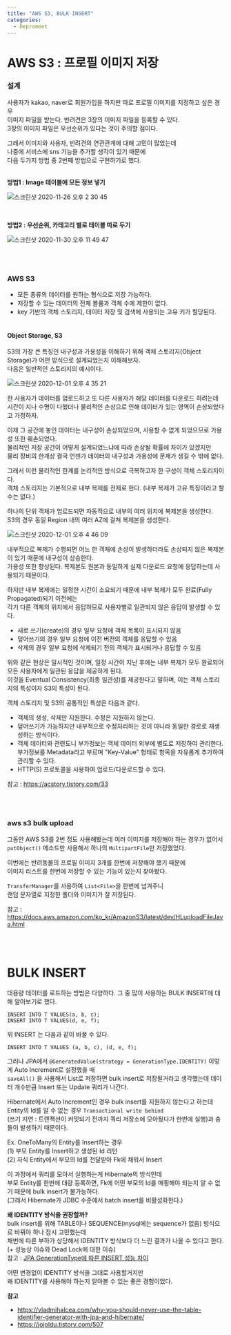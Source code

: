 ```yaml
---
title: "AWS S3, BULK INSERT"  
categories:
  - Depromeet 
---
```


# AWS S3 : 프로필 이미지 저장            

### 설계   

사용자가 kakao, naver로 회원가입을 하지만 따로 프로필 이미지를 지정하고 싶은 경우     
이미지 파일을 받는다. 반려견은 3장의 이미지 파일을 등록할 수 있다.     
3장의 이미지 파일은 우선순위가 있다는 것이 주의할 점이다. 

그래서 이미지와 사용자, 반려견의 연관관계에 대해 고민이 많았는데       
나중에 서비스에 sns 기능을 추가할 생각이 있기 때문에     
다음 두가지 방법 중 2번째 방법으로 구현하기로 했다.     
<br />    

**방법1 : Image 테이블에 모든 정보 넣기**    

![스크린샷 2020-11-26 오후 2 30 45](https://user-images.githubusercontent.com/33855307/100311808-08bc0e80-2ff4-11eb-8c6e-edd7f3b560e6.png)    

<br /> 

**방법2 : 우선순위, 카테고리 별로 테이블 따로 두기**      

![스크린샷 2020-11-30 오후 11 49 47](https://user-images.githubusercontent.com/33855307/100624431-d0576000-3366-11eb-9b4c-5f7c74aac4f1.png)   

<br />        
<br />         

### AWS S3       

- 모든 종류의 데이터를 원하는 형식으로 저장 가능하다.     
- 저장할 수 있는 데이터의 전체 볼륨과 객체 수에 제한이 없다.     
- key 기반의 객체 스토리지, 데이터 저장 및 검색에 사용되는 고유 키가 할당된다.     
  <br />  

#### Object Storage, S3    

S3의 가장 큰 특징인 내구성과 가용성을 이해하기 위해 객체 스토리지(Object Storage)가 어떤 방식으로 설계되었는지 이해해보자.     
다음은 일반적인 스토리지의 예시이다.   

![스크린샷 2020-12-01 오후 4 35 21](https://user-images.githubusercontent.com/33855307/100711538-c54b1100-33f4-11eb-8cd5-ceff6e32b418.png)      

한 사용자가 데이터를 업로드하고 또 다른 사용자가 해당 데이터를 다운로드 하려는데     
시간이 지나 수명이 다했더나 물리적인 손상으로 인해 데이터가 있는 영역이 손상되었다고 가정하자.       

이제 그 공간에 놓인 데이터는 내구성이 손상되었으며, 사용할 수 없게 되었으므로 가용성 또한 훼손되었다.      
물리적인 저장 공간이 어떻게 설계되었느냐에 따라 손상될 확률에 차이가 있겠지만      
물리 장비의 한계상 결국 언젠가 데이터의 내구성과 가용성에 문제가 생길 수 밖에 없다.       

그래서 이런 물리적인 한계를 논리적인 방식으로 극복하고자 한 구성이 객체 스토리지이다.         
객체 스토리지는 기본적으로 내부 복제를 전제로 한다. (내부 복제가 고유 특징이라고 할 수는 없다.)       

하나의 단위 객체가 업로드되면 자동적으로 내부의 여러 위치에 복제본을 생성한다.   
S3의 경우 동일 Region 내의 여러 AZ에 걸쳐 복제본을 생성한다.    

![스크린샷 2020-12-01 오후 4 46 09](https://user-images.githubusercontent.com/33855307/100712148-a436f000-33f5-11eb-895b-866ae0742382.png)    

내부적으로 복제가 수행되면 어느 한 객체에 손상이 발생하더라도 손상되지 않은 복제본이 있기 때문에 내구성이 상승한다.   
가용성 또한 향상된다. 복제본도 원본과 동일하게 실제 다운로드 요청에 응답하는데 사용되기 때문이다.   

하지만 내부 복제에는 일정한 시간이 소요되기 때문에 내부 복제가 모두 완료(Fully Propagated)되기 이전에는     
각기 다른 객체의 위치에서 응답하므로 사용자별로 일관되지 않은 응답이 발생할 수 있다.     

- 새로 쓰기(create)의 경우 일부 요청에 객체 목록이 표시되지 않음          
- 덮어쓰기의 경우 일부 요청에 이전 버전의 객체를 응답할 수 있음       
- 삭제의 경우 일부 요청에 삭제되기 전의 객체가 표시되거나 응답할 수 있음           

위와 같은 현상은 일시적인 것이며, 일정 시간이 지난 후에는 내부 복제가 모두 완료되어 모든 사용자에게 일관된 응답을 제공하게 된다.      
이것을 Eventual Consistency(최종 일관성)를 제공한다고 말하며, 이는 객체 스토리지의 특성이자 S3의 특성이 된다.      

객체 스토리지 및 S3의 공통적인 특성은 다음과 같다.       
- 객체의 생성, 삭제만 지원한다. 수정은 지원하지 않는다.     
- 덮어쓰기가 가능하지만 내부적으로 수정처리하는 것이 아니라 동일한 경로로 재생성하는 방식이다.     
- 객체 데이터와 관련도니 부가정보는 객체 데이터 외부에 별도로 저장하여 관리한다.     
부가정보를 Metadata라고 부르며 "Key-Value" 형태로 항목을 자유롭게 추가하여 관리할 수 있다.     
- HTTP(S) 프로토콜을 사용하여 업로드/다운로드할 수 있다.



참고 : <https://acstory.tistory.com/33>    


<br />     
<br />         

### aws s3 bulk upload         

그동안 AWS S3를 2번 정도 사용해봤는데 여러 이미지를 저장해야 하는 경우가 없어서     
`putObject()` 메소드만 사용해서 하나의 `MultipartFile`만 저장했었다.     

이번에는 반려동물의 프로필 이미지 3개를 한번에 저장해야 했기 때문에     
이미지 리스트를 한번에 저장할 수 있는 기능이 있는지 찾아봤다.       

`TransferManager`를 사용하여 `List<File>`을 한번에 넘겨주니     
랜덤 문자열로 지정한 폴더와 이미지가 잘 저장된다.     

참고 : <https://docs.aws.amazon.com/ko_kr/AmazonS3/latest/dev/HLuploadFileJava.html>         


<br />     
<br />         

# BULK INSERT       
 
대용량 데이터를 로드하는 방법은 다양하다. 그 중 많이 사용하는 BULK INSERT에 대해 알아보기로 했다.     
   
```  
INSERT INTO T VALUES(a, b, c);
INSERT INTO T VALUES(d, e, f);
```  

위 INSERT 는 다음과 같이 바꿀 수 있다.   


```    
INSERT INTO T VALUES (a, b, c), (d, e, f);
```


그러나 JPA에서 `@GeneratedValue(strategy = GenerationType.IDENTITY)` 이렇게 Auto Increment로 설정했을 때          
`saveAll()` 을 사용해서 List로 저장하면 bulk insert로 저장될거라고 생각했는데 데이터 개수만큼 Insert 또는 Update 쿼리가 나간다.        

Hibernate에서 Auto Increment인 경우 bulk insert를 지원하지 않는다고 하는데         
Entity의 Id를 알 수 없는 경우 `Transactional write behind`       
(쓰기 지연 : 트랜잭션이 커밋되기 전까지 쿼리 저장소에 모아뒀다가 한번에 실행)과 충돌이 발생하기 때문이다.           

Ex. OneToMany의 Entity를 Insert하는 경우       
(1) 부모 Entity를 Insert하고 생성된 Id 리턴       
(2) 자식 Entity에서 부모의 Id를 전달받아 Fk에 채워서 Insert       

이 과정에서 쿼리를 모아서 실행하는게 Hibernate의 방식인데        
부모 Entity를 한번에 대량 등록하면, Fk에 어떤 부모의 Id를 매핑해야 되는지 알 수 없기 때문에 bulk insert가 불가능하다.            
(그래서 Hibernate가 JDBC 수준에서 batch insert를 비활성화한다.)                 

**왜 IDENTITY 방식을 권장할까?**    
bulk insert를 위해 TABLE이나 SEQUENCE(mysql에는 sequence가 없음) 방식으로 바꿔야 하나 잠시 고민했는데       
채번에 따른 부하가 상당해서 IDENTITY 방식보다 더 느린 결과가 나올 수 있다고 한다. (+ 성능상 이슈와 Dead Lock에 대한 이슈)             
참고 : [JPA GenerationType에 따른 INSERT 성능 차이](https://github.com/HomoEfficio/dev-tips/blob/master/JPA-GenerationType-%EB%B3%84-INSERT-%EC%84%B1%EB%8A%A5-%EB%B9%84%EA%B5%90.md)  


어떤 변경없이 IDENTITY 방식을 그대로 사용할거지만        
왜 IDENTITY를 사용해야 하는지 알아볼 수 있는 좋은 경험이었다.        


**참고**          
- <https://vladmihalcea.com/why-you-should-never-use-the-table-identifier-generator-with-jpa-and-hibernate/>              
- <https://jojoldu.tistory.com/507>       

<br />          